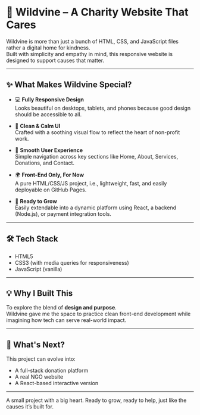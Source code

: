 # 🌱 Wildvine – A Charity Website That Cares

Wildvine is more than just a bunch of HTML, CSS, and JavaScript files rather a digital home for kindness.  
Built with simplicity and empathy in mind, this responsive website is designed to support causes that matter.

---

## ✨ What Makes Wildvine Special?

- 💻 **Fully Responsive Design**  
  Looks beautiful on desktops, tablets, and phones because good design should be accessible to all.

- 🎨 **Clean & Calm UI**  
  Crafted with a soothing visual flow to reflect the heart of non-profit work.

- 🧭 **Smooth User Experience**  
  Simple navigation across key sections like Home, About, Services, Donations, and Contact.

- 🌍 **Front-End Only, For Now**  
  A pure HTML/CSS/JS project, i.e., lightweight, fast, and easily deployable on GitHub Pages.

- 🔧 **Ready to Grow**  
  Easily extendable into a dynamic platform using React, a backend (Node.js), or payment integration tools.

---

## 🛠 Tech Stack

- HTML5  
- CSS3 (with media queries for responsiveness)  
- JavaScript (vanilla)

---

## 💡 Why I Built This

To explore the blend of **design and purpose**.  
Wildvine gave me the space to practice clean front-end development while imagining how tech can serve real-world impact.

---

## 🚀 What's Next?

This project can evolve into:
- A full-stack donation platform
- A real NGO website
- A React-based interactive version

---

A small project with a big heart. Ready to grow, ready to help, just like the causes it’s built for.
